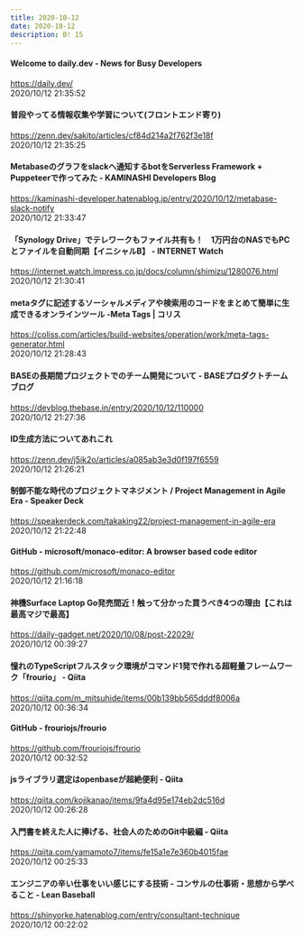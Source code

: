 ```yaml
---
title: 2020-10-12
date: 2020-10-12
description: B! 15
---
```


#### Welcome to daily.dev - News for Busy Developers
https://daily.dev/<br>
2020/10/12 21:35:52<br>


#### 普段やってる情報収集や学習について(フロントエンド寄り)
https://zenn.dev/sakito/articles/cf84d214a2f762f3e18f<br>
2020/10/12 21:35:25<br>


#### Metabaseのグラフをslackへ通知するbotをServerless Framework + Puppeteerで作ってみた - KAMINASHI Developers Blog
https://kaminashi-developer.hatenablog.jp/entry/2020/10/12/metabase-slack-notify<br>
2020/10/12 21:33:47<br>


#### 「Synology Drive」でテレワークもファイル共有も！　1万円台のNASでもPCとファイルを自動同期【イニシャルB】 - INTERNET Watch
https://internet.watch.impress.co.jp/docs/column/shimizu/1280076.html<br>
2020/10/12 21:30:41<br>


#### metaタグに記述するソーシャルメディアや検索用のコードをまとめて簡単に生成できるオンラインツール -Meta Tags | コリス
https://coliss.com/articles/build-websites/operation/work/meta-tags-generator.html<br>
2020/10/12 21:28:43<br>


#### BASEの長期間プロジェクトでのチーム開発について - BASEプロダクトチームブログ
https://devblog.thebase.in/entry/2020/10/12/110000<br>
2020/10/12 21:27:36<br>


#### ID生成方法についてあれこれ
https://zenn.dev/j5ik2o/articles/a085ab3e3d0f197f6559<br>
2020/10/12 21:26:21<br>


#### 制御不能な時代のプロジェクトマネジメント / Project Management in Agile Era - Speaker Deck
https://speakerdeck.com/takaking22/project-management-in-agile-era<br>
2020/10/12 21:22:48<br>


#### GitHub - microsoft/monaco-editor: A browser based code editor
https://github.com/microsoft/monaco-editor<br>
2020/10/12 21:16:18<br>


#### 神機Surface Laptop Go発売間近！触って分かった買うべき4つの理由【これは最高マジで最高】
https://daily-gadget.net/2020/10/08/post-22029/<br>
2020/10/12 00:39:27<br>


#### 憧れのTypeScriptフルスタック環境がコマンド1発で作れる超軽量フレームワーク「frourio」 - Qiita
https://qiita.com/m_mitsuhide/items/00b139bb565dddf8006a<br>
2020/10/12 00:36:34<br>


#### GitHub - frouriojs/frourio
https://github.com/frouriojs/frourio<br>
2020/10/12 00:32:52<br>


#### jsライブラリ選定はopenbaseが超絶便利 - Qiita
https://qiita.com/kojikanao/items/9fa4d95e174eb2dc516d<br>
2020/10/12 00:26:28<br>


#### 入門書を終えた人に捧げる、社会人のためのGit中級編 - Qiita
https://qiita.com/yamamoto7/items/fe15a1e7e360b4015fae<br>
2020/10/12 00:25:33<br>


#### エンジニアの辛い仕事をいい感じにする技術 - コンサルの仕事術・思想から学べること - Lean Baseball
https://shinyorke.hatenablog.com/entry/consultant-technique<br>
2020/10/12 00:22:02<br>


